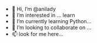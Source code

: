 - 👋 Hi, I’m @anilady
- 👀 I’m interested in ... learn
- 🌱 I’m currently learning Python...
- 💞️ I’m looking to collaborate on ...
- 📫 look for me here...

<!---
anilady/anilady is a ✨ special ✨ repository because its `README.md` (this file) appears on your GitHub profile.
You can click the Preview link to take a look at your changes.
--->
